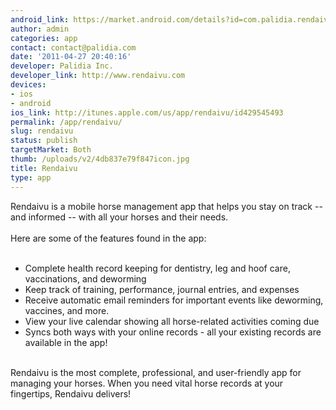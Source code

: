 ```yaml
---
android_link: https://market.android.com/details?id=com.palidia.rendaivu
author: admin
categories: app
contact: contact@palidia.com
date: '2011-04-27 20:40:16'
developer: Palidia Inc.
developer_link: http://www.rendaivu.com
devices: 
- ios
- android
ios_link: http://itunes.apple.com/us/app/rendaivu/id429545493
permalink: /app/rendaivu/
slug: rendaivu
status: publish
targetMarket: Both
thumb: /uploads/v2/4db837e79f847icon.jpg
title: Rendaivu
type: app
---
```


Rendaivu is a mobile horse management app that helps you stay on track -- and informed -- with all your horses and their needs.<br/>
<br/>
Here are some of the features found in the app:<br/>
<br/>
- Complete health record keeping for dentistry, leg and hoof care, vaccinations, and deworming<br/>
- Keep track of training, performance, journal entries, and expenses<br/>
- Receive automatic email reminders for important events like deworming, vaccines, and more.<br/>
- View your live calendar showing all horse-related activities coming due<br/>
- Syncs both ways with your online records - all your existing records are available in the app!<br/>
<br/>
Rendaivu is the most complete, professional, and user-friendly app for managing your horses. When you need vital horse records at your fingertips, Rendaivu delivers!